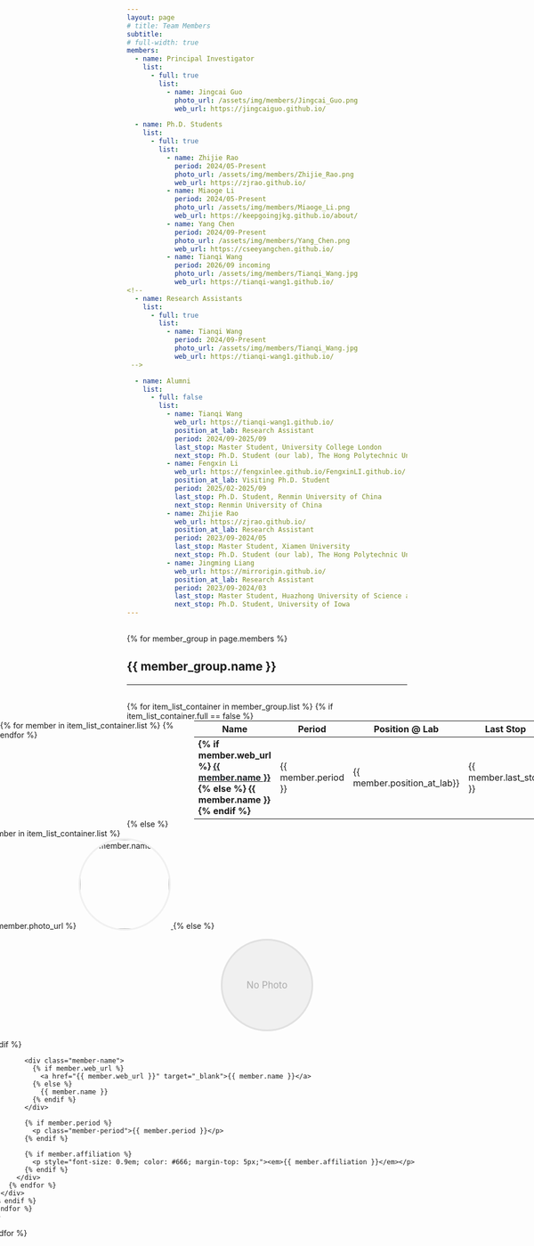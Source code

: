 ```yaml
---
layout: page
# title: Team Members
subtitle: 
# full-width: true
members:
  - name: Principal Investigator
    list:
      - full: true
        list:
          - name: Jingcai Guo
            photo_url: /assets/img/members/Jingcai_Guo.png
            web_url: https://jingcaiguo.github.io/

  - name: Ph.D. Students
    list:
      - full: true
        list:
          - name: Zhijie Rao
            period: 2024/05-Present
            photo_url: /assets/img/members/Zhijie_Rao.png
            web_url: https://zjrao.github.io/
          - name: Miaoge Li
            period: 2024/05-Present
            photo_url: /assets/img/members/Miaoge_Li.png
            web_url: https://keepgoingjkg.github.io/about/
          - name: Yang Chen
            period: 2024/09-Present
            photo_url: /assets/img/members/Yang_Chen.png
            web_url: https://cseeyangchen.github.io/
          - name: Tianqi Wang
            period: 2026/09 incoming
            photo_url: /assets/img/members/Tianqi_Wang.jpg
            web_url: https://tianqi-wang1.github.io/
<!--
  - name: Research Assistants
    list:
      - full: true
        list:
          - name: Tianqi Wang
            period: 2024/09-Present
            photo_url: /assets/img/members/Tianqi_Wang.jpg
            web_url: https://tianqi-wang1.github.io/
 -->

  - name: Alumni
    list:
      - full: false
        list:
          - name: Tianqi Wang
            web_url: https://tianqi-wang1.github.io/
            position_at_lab: Research Assistant
            period: 2024/09-2025/09
            last_stop: Master Student, University College London
            next_stop: Ph.D. Student (our lab), The Hong Polytechnic University
          - name: Fengxin Li
            web_url: https://fengxinlee.github.io/FengxinLI.github.io/
            position_at_lab: Visiting Ph.D. Student
            period: 2025/02-2025/09
            last_stop: Ph.D. Student, Renmin University of China
            next_stop: Renmin University of China
          - name: Zhijie Rao
            web_url: https://zjrao.github.io/
            position_at_lab: Research Assistant
            period: 2023/09-2024/05
            last_stop: Master Student, Xiamen University
            next_stop: Ph.D. Student (our lab), The Hong Polytechnic University
          - name: Jingming Liang
            web_url: https://mirrorigin.github.io/
            position_at_lab: Research Assistant
            period: 2023/09-2024/03
            last_stop: Master Student, Huazhong University of Science and Technology
            next_stop: Ph.D. Student, University of Iowa
---
```


<style>
  /* 表格居中样式 */
  .table-container {
    display: flex;
    justify-content: center;
    width: 100vw !important;
    position: relative;
    left: 50%;
    right: 50%;
    margin-left: -50vw !important;
    margin-right: -50vw !important;
  }
  
  .centered-table {
    width: 70vw !important;
    max-width: 70vw !important;
    margin: 0 auto !important;
    table-layout: fixed !important;
    border-collapse: collapse !important;
  }

  /* 调整头像成员之间的距离 */
  .row.justify-content-center {
    margin-left: -300px !important;
    margin-right: -300px !important;
  }
  
  .row.justify-content-center .col-lg-3,
  .row.justify-content-center .col-md-4,
  .row.justify-content-center .col-sm-6 {
    padding-left: 30px !important;
    padding-right: 30px !important;
    margin-bottom: 40px !important;
  }

  /* 成员名字样式 */
  .member-name {
    font-size: 1.8rem !important; /* 增大字体 */
    font-weight: 600 !important;
    color: #007bff !important; /* 蓝色 */
    margin-bottom: 8px !important;
    line-height: 1.2 !important;
  }

  .member-name a {
    color: #007bff !important; /* 确保链接也是蓝色 */
    text-decoration: none !important;
  }

  .member-name a:hover {
    color: #0056b3 !important; /* 悬停时稍微深一点的蓝色 */
    text-decoration: underline !important;
  }

  /* Period信息样式 */
  .member-period {
    font-size: 1.2rem !important;
    color: #666 !important;
    font-style: italic !important;
    margin-top: 5px !important;
    margin-bottom: 0 !important;
  }
</style>

<div class="team-members-custom" style="margin-top: 30px;">
  {% for member_group in page.members %}
    <div class="member-group-section" style="margin-bottom: 40px;">
      <h2 class="text-center" style="margin-bottom: 20px;">{{ member_group.name }}</h2>
      <hr style="margin-bottom: 30px;">
      {% for item_list_container in member_group.list %}
        {% if item_list_container.full == false %}
          <div class="table-container">
            <table class="table table-borderless centered-table"> 
              <thead>
                <tr>
                  <th style="width: 15%;">Name</th>
                  <th style="width: 15%;">Period</th>
                  <th style="width: 20%;">Position @ Lab</th>
                  <th style="width: 25%;">Last Stop</th>
                  <th style="width: 25%;">Next Stop</th>
                </tr>
              </thead>
              <tbody>
                {% for member in item_list_container.list %}
                  <tr>
                    <td>
                      <strong>
                        {% if member.web_url %}
                          <a href="{{ member.web_url }}" target="_blank" style="color: #212529;">{{ member.name }}</a>
                        {% else %}
                          {{ member.name }}
                        {% endif %}
                      </strong>
                    </td>
                    <td>{{ member.period }}</td>
                    <td>{{ member.position_at_lab}}</td>
                    <td>{{ member.last_stop }}</td>
                    <td>{{ member.next_stop }}</td>
                  </tr>
                {% endfor %}
              </tbody>
            </table>
          </div>
        {% else %}
          <div class="row justify-content-center">
            {% for member in item_list_container.list %}
              <div class="col-lg-3 col-md-4 col-sm-6 text-center" style="margin-bottom: 30px;">
                {% if member.photo_url %}
                  <a href="{{ member.web_url }}" target="_blank">
                    <img src="{{ site.baseurl }}{{ member.photo_url }}" 
                         alt="{{ member.name }}" 
                         style="width: 160px; height: 160px; 
                                object-fit: cover; 
                                border-radius: 50%; 
                                margin-bottom: 15px; 
                                border: 3px solid #f0f0f0;
                                transition: transform 0.3s ease-in-out;"
                         onmouseover="this.style.transform='scale(1.1)'" 
                         onmouseout="this.style.transform='scale(1)'">
                  </a>
                {% else %}
                  <div style="width: 160px; height: 160px; background-color: #f0f0f0; border-radius: 50%; margin: 0 auto 15px; display: flex; align-items: center; justify-content: center; border: 3px solid #e0e0e0;">
                    <span style="font-size: 1.2em; color: #aaa;">No Photo</span>
                  </div>
                {% endif %}
                
                <div class="member-name">
                  {% if member.web_url %}
                    <a href="{{ member.web_url }}" target="_blank">{{ member.name }}</a> 
                  {% else %}
                    {{ member.name }}
                  {% endif %}
                </div>
                
                {% if member.period %}
                  <p class="member-period">{{ member.period }}</p>
                {% endif %}
                
                {% if member.affiliation %}
                  <p style="font-size: 0.9em; color: #666; margin-top: 5px;"><em>{{ member.affiliation }}</em></p>
                {% endif %}
              </div>
            {% endfor %}
          </div>
        {% endif %}
      {% endfor %}
    </div>
  {% endfor %}
</div>

